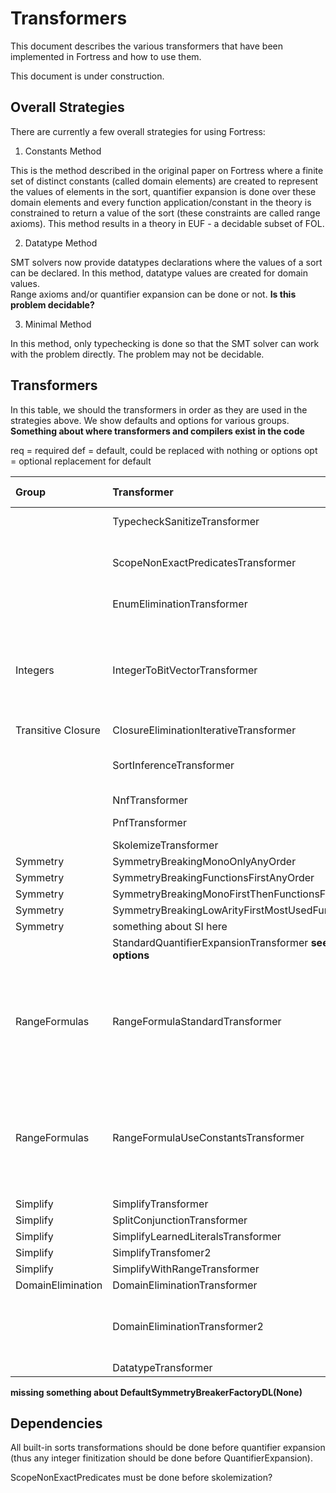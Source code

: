 # Transformers

This document describes the various transformers that have been implemented in Fortress and how to use them.

This document is under construction.

## Overall Strategies

There are currently a few overall strategies for using Fortress:

1. Constants Method

This is the method described in the original paper on Fortress where a finite set of distinct constants (called domain elements) are created to represent the 
values of elements in the sort, quantifier expansion is done over these domain elements and every function application/constant in the theory is 
constrained to return a value of the sort (these constraints are called range axioms).  This method results in a theory in EUF - a decidable subset of FOL.

2. Datatype Method

SMT solvers now provide datatypes declarations where the values of a sort can be declared.  In this method, datatype values are created for domain values.  
Range axioms and/or quantifier expansion can be done or not.  **Is this problem decidable?**

3. Minimal Method

In this method, only typechecking is done so that the SMT solver can work with the problem directly. The problem may not be decidable.

## Transformers

In this table, we should the transformers in order as they are used in the strategies above.  We show defaults and options for various groups.  
**Something about where transformers and compilers exist in the code**

req = required
def = default, could be replaced with nothing or options
opt = optional replacement for default



| Group | Transformer                                       | Constants (EUF)       | Datatype           | Minimal          |  Description             |
|:--------|:--------------------------------------------------|:---------------- |:-------------------|:-----------------|------------------------- |
| | TypecheckSanitizeTransformer                      |    req           | req               | req              | performs typechecking    |   
| | ScopeNonExactPredicatesTransformer                           |    req           | req               | req              | set up predicates for non-exact scopes |
| | EnumEliminationTransformer                        |    req           | req                | req              | Enums become ...         |
| Integers| IntegerToBitVectorTransformer                    |    def           | def                   |                  | Turn integers into BVs  based on bitwidth set in problem state for scope of IntSort  |
| Transitive Closure | ClosureEliminationIterativeTransformer | def | def  | | |
| | SortInferenceTransformer                          | def      | def                 |                  | infer sorts for more symmetry breaking        |           
| | NnfTransformer                                    |    req           | def                 |                  |                          |
| | PnfTransformer                                    |    opt              |   opt                |                  | Not yet implemented        |
| | SkolemizeTransformer                              |    req           | def               |                  |         |
|Symmetry | SymmetryBreakingMonoOnlyAnyOrder| | | | |
|Symmetry | SymmetryBreakingFunctionsFirstAnyOrder| | | | |
|Symmetry | SymmetryBreakingMonoFirstThenFunctionsFirstAnyOrder| | | | |
|Symmetry | SymmetryBreakingLowArityFirstMostUsedFunctionFirstOrderFactory| | | | |
|Symmetry | something about SI here| | | | |
| | StandardQuantifierExpansionTransformer **seems to be some options**           |    req           | def                 |                  |         |
| RangeFormulas | RangeFormulaStandardTransformer                    |    req           | def                 |                  | introduced range formulas using domain elements (if not already limited by symmetry breaking)        |
| RangeFormulas | RangeFormulaUseConstantsTransformer                    |    req           | def                 |                  | introduced range formulas using constants (if not already limited by symmetry breaking)        |
| Simplify | SimplifyTransformer                               |    def           | def                 |                  |         |
| Simplify| SplitConjunctionTransformer| | | | |
| Simplify| SimplifyLearnedLiteralsTransformer| | | | |
| Simplify| SimplifyTransfomer2| | | | |
| Simplify| SimplifyWithRangeTransformer| | | | |
| DomainElimination | DomainEliminationTransformer                      |    req           | -                 |                  |         |
| | DomainEliminationTransformer2|    req           | -                 |                  | non-exact scopes by non-distinct constants - to remove       |
| | DatatypeTransformer                               |                  | req            |                  |         |

**missing something about DefaultSymmetryBreakerFactoryDL(None)**

## Dependencies

All built-in sorts transformations should be done before quantifier expansion (thus any integer finitization should be done before QuantifierExpansion).

ScopeNonExactPredicates must be done before skolemization?